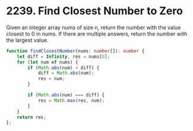 # 2239. Find Closest Number to Zero

Given an integer array nums of size n, return the number with the value closest to 0 in nums. If there are multiple answers, return the number with the largest value.

```ts
function findClosestNumber(nums: number[]): number {
    let diff = Infinity, res = nums[0];
    for (let num of nums) {
        if (Math.abs(num) < diff) {
            diff = Math.abs(num);
            res = num;
        }

        if (Math.abs(num) === diff) {
            res = Math.max(res, num);
        }
    }
    return res;
};
```
